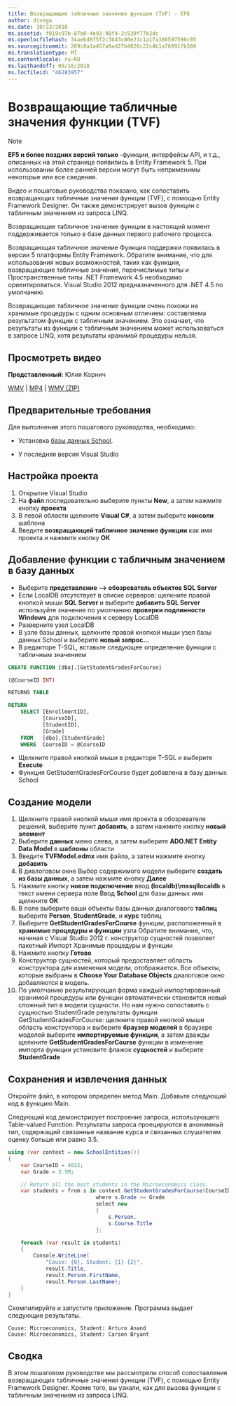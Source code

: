```yaml
---
title: Возвращающие табличные значения функции (TVF) - EF6
author: divega
ms.date: 10/23/2016
ms.assetid: f019c97b-87b0-4e93-98f4-2c539f77b2dc
ms.openlocfilehash: 34aebd8f5f2c3b43c80e21c1a17a386597596c05
ms.sourcegitcommit: 269c8a1a457a9ad27b4026c22c4b1a76991fb360
ms.translationtype: MT
ms.contentlocale: ru-RU
ms.lasthandoff: 09/18/2018
ms.locfileid: "46283957"
---
```

# <a name="table-valued-functions-tvfs"></a>Возвращающие табличные значения функции (TVF)
> [!NOTE]
> **EF5 и более поздних версий только** -функции, интерфейсы API, и т.д., описанных на этой странице появились в Entity Framework 5. При использовании более ранней версии могут быть неприменимы некоторые или все сведения.

Видео и пошаговые руководства показано, как сопоставить возвращающих табличные значения функции (TVF), с помощью Entity Framework Designer. Он также демонстрирует вызов функции с табличным значением из запроса LINQ.

Возвращающие табличное значение функции в настоящий момент поддерживается только в базе данных первого рабочего процесса.

Возвращающая табличное значение Функция поддержки появилась в версии 5 платформы Entity Framework. Обратите внимание, что для использования новых возможностей, таких как функции, возвращающие табличные значения, перечислимые типы и Пространственные типы .NET Framework 4.5 необходимо ориентироваться. Visual Studio 2012 предназначенного для .NET 4.5 по умолчанию.

Возвращающие табличное значение функции очень похожи на хранимые процедуры с одним основным отличием: составляема результатом функции с табличным значением. Это означает, что результаты из функции с табличным значением может использоваться в запросе LINQ, хотя результаты хранимой процедуры нельзя.

## <a name="watch-the-video"></a>Просмотреть видео

**Представленный**: Юлия Корнич

[WMV](https://download.microsoft.com/download/6/0/A/60A6E474-5EF3-4E1E-B9EA-F51D2DDB446A/HDI-ITPro-MSDN-winvideo-tvf.wmv) | [MP4](https://download.microsoft.com/download/6/0/A/60A6E474-5EF3-4E1E-B9EA-F51D2DDB446A/HDI-ITPro-MSDN-mp4video-tvf.m4v) | [WMV (ZIP)](https://download.microsoft.com/download/6/0/A/60A6E474-5EF3-4E1E-B9EA-F51D2DDB446A/HDI-ITPro-MSDN-winvideo-tvf.zip)

## <a name="pre-requisites"></a>Предварительные требования

Для выполнения этого пошагового руководства, необходимо:

- Установка [базы данных School](~/ef6/resources/school-database.md).

- У последняя версия Visual Studio

## <a name="set-up-the-project"></a>Настройка проекта

1.  Открытие Visual Studio
2.  На **файл** последовательно выберите пункты **New**, а затем нажмите кнопку **проекта**
3.  В левой области щелкните **Visual C\#**, а затем выберите **консоли** шаблона
4.  Введите **возвращающей табличное значение функции** как имя проекта и нажмите кнопку **ОК**

## <a name="add-a-tvf-to-the-database"></a>Добавление функции с табличным значением в базу данных

-   Выберите **представление —&gt; обозреватель объектов SQL Server**
-   Если LocalDB отсутствует в списке серверов: щелкните правой кнопкой мыши **SQL Server** и выберите **добавить SQL Server** используйте значение по умолчанию **проверки подлинности Windows** для подключения к серверу LocalDB
-   Разверните узел LocalDB
-   В узле базы данных, щелкните правой кнопкой мыши узел базы данных School и выберите **новый запрос...**
-   В редакторе T-SQL, вставьте следующее определение функции с табличным значением

``` SQL
CREATE FUNCTION [dbo].[GetStudentGradesForCourse]

(@CourseID INT)

RETURNS TABLE

RETURN
    SELECT [EnrollmentID],
           [CourseID],
           [StudentID],
           [Grade]
    FROM   [dbo].[StudentGrade]
    WHERE  CourseID = @CourseID
```

-   Щелкните правой кнопкой мыши в редакторе T-SQL и выберите **Execute**
-   Функция GetStudentGradesForCourse будет добавлена в базу данных School

 

## <a name="create-a-model"></a>Создание модели

1.  Щелкните правой кнопкой мыши имя проекта в обозревателе решений, выберите пункт **добавить**, а затем нажмите кнопку **новый элемент**
2.  Выберите **данных** меню слева, а затем выберите **ADO.NET Entity Data Model** в **шаблоны** области
3.  Введите **TVFModel.edmx** имя файла, а затем нажмите кнопку **добавить**
4.  В диалоговом окне Выбор содержимого модели выберите **создать из базы данных**, а затем нажмите кнопку **Далее**
5.  Нажмите кнопку **новое подключение** ввод **(localdb)\\mssqllocaldb** в текст имени сервера поле Ввод **School** для базы данных имя щелкните **ОК**
6.  В поле выберите ваши объекты базы данных диалогового **таблиц** выберите **Person**, **StudentGrade**, и **курс** таблиц
7.  Выберите **GetStudentGradesForCourse** функции, расположенный в **хранимые процедуры и функции** узла Обратите внимание, что, начиная с Visual Studio 2012 г. конструктор сущностей позволяет пакетный Импорт Хранимые процедуры и функции
8.  Нажмите кнопку **Готово**
9.  Конструктор сущностей, который предоставляет область конструктора для изменения модели, отображается. Все объекты, которые выбраны в **Choose Your Database Objects** диалоговое окно добавляются в модель.
10. По умолчанию результирующая форма каждый импортированный хранимой процедуры или функции автоматически становится новый сложный тип в модели сущности. Но нам нужно сопоставить с сущностью StudentGrade результаты функции GetStudentGradesForCourse: щелкните правой кнопкой мыши область конструктора и выберите **браузер моделей** в браузере моделей выберите **импортируемые функции**, а затем дважды щелкните **GetStudentGradesForCourse** функции в изменение импорта функции установите флажок **сущностей** и выберите **StudentGrade**

## <a name="persist-and-retrieve-data"></a>Сохранения и извлечения данных

Откройте файл, в котором определен метод Main. Добавьте следующий код в функцию Main.

Следующий код демонстрирует построение запроса, использующего Table-valued Function. Результаты запроса проецируются в анонимный тип, содержащий связанные название курса и связанных слушателям оценку больше или равно 3.5.

``` csharp
using (var context = new SchoolEntities())
{
    var CourseID = 4022;
    var Grade = 3.5M;

    // Return all the best students in the Microeconomics class.
    var students = from s in context.GetStudentGradesForCourse(CourseID)
                            where s.Grade >= Grade
                            select new
                            {
                                s.Person,
                                s.Course.Title
                            };

    foreach (var result in students)
    {
        Console.WriteLine(
            "Couse: {0}, Student: {1} {2}",
            result.Title,  
            result.Person.FirstName,  
            result.Person.LastName);
    }
}
```

Скомпилируйте и запустите приложение. Программа выдает следующие результаты.

```
Couse: Microeconomics, Student: Arturo Anand
Couse: Microeconomics, Student: Carson Bryant
```

## <a name="summary"></a>Сводка

В этом пошаговом руководстве мы рассмотрели способ сопоставления возвращающих табличные значения функции (TVF), с помощью Entity Framework Designer. Кроме того, вы узнали, как для вызова функции с табличным значением из запроса LINQ.
